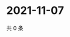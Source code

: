 # 2021-11-07

共 0 条

<!-- BEGIN WEIBO -->
<!-- 最后更新时间 Sun Nov 07 2021 07:14:37 GMT+0800 (China Standard Time) -->

<!-- END WEIBO -->
